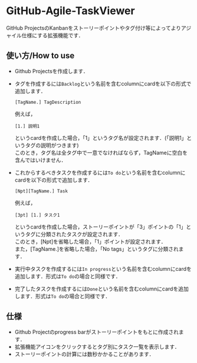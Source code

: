 # GitHub-Agile-TaskViewer
GitHub ProjectsのKanbanをストーリーポイントやタグ付け等によってよりアジャイル仕様にする拡張機能です．

## 使い方/How to use
- Github Projectsを作成します．
- タグを作成するには`Backlog`という名前を含むcolumnにcardを以下の形式で追加します．
  ```
  [TagName.] TagDescription
  ```
  例えば，
  ```
  [1.] 説明1
  ```
  というcardを作成した場合，「1」というタグ名が設定されます．(「説明1」というタグの説明がつきます)  
  このとき，タグ名は全タグ中で一意でなければならず，TagNameに空白を含んではいけません．

- これからするべきタスクを作成するには`To do`という名前を含むcolumnにcardを以下の形式で追加します．
  ```
  [Npt][TagName.] Task
  ```
  例えば，
  ```
  [3pt] [1.] タスク1
  ```
  というcardを作成した場合，ストーリーポイントが「3」ポイントの「1」というタグに分類されたタスクが設定されます．  
  このとき，[Npt]を省略した場合，「1」ポイントが設定されます．  
  また，[TagName.]を省略した場合，「No tags」というタグに分類されます．  
  
- 実行中タスクを作成するには`In progress`という名前を含むcolumnにcardを追加します．形式は`To do`の場合と同様です．
- 完了したタスクを作成するには`Done`という名前を含むcolumnにcardを追加します．形式は`To do`の場合と同様です．

## 仕様
- Github Projectのprogress barがストーリーポイントをもとに作成されます．
- 拡張機能アイコンをクリックするとタグ別にタスク一覧を表示します．
- ストーリーポイントの計算には数秒かかることがあります．
